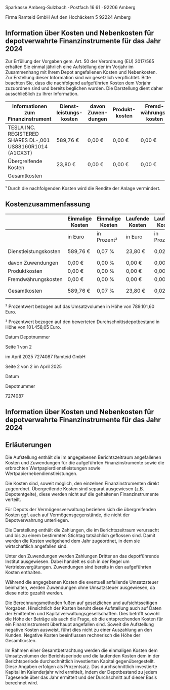 <!-- image -->

Sparkasse Amberg-Sulzbach · Postfach 16 61 · 92206 Amberg

Firma Ramteid GmbH Auf den Hochäckern 5 92224 Amberg

## Information über Kosten und Nebenkosten für depotverwahrte Finanzinstrumente für das Jahr 2024

Zur Erfüllung der Vorgaben gem. Art. 50 der Verordnung (EU) 2017/565 erhalten Sie einmal jährlich eine Aufstellung der im Vorjahr im Zusammenhang mit Ihrem Depot angefallenen Kosten und Nebenkosten. Zur Erstellung dieser Information sind wir gesetzlich verpflichtet. Bitte beachten Sie, dass die nachfolgend aufgeführten Kosten dem Vorjahr zuzuordnen sind und bereits beglichen wurden. Die Darstellung dient daher ausschließlich zu Ihrer Information.

| Informationen zum Finanzinstrument                         | Dienst- leistungs- kosten   | davon Zuwen- dungen   | Produkt- kosten   | Fremd- währungs- kosten   | Summe je WKN/ISIN¹   |
|------------------------------------------------------------|-----------------------------|-----------------------|-------------------|---------------------------|----------------------|
| TESLA INC. REGISTERED SHARES DL-,001 US88160R1014 (A1CX3T) | 589,76 €                    | 0,00 €                | 0,00 €            | 0,00 €                    | 589,76 €             |
| Übergreifende Kosten                                       | 23,80 €                     | 0,00 €                | 0,00 €            | 0,00 €                    | 23,80 €              |
| Gesamtkosten                                               |                             |                       |                   |                           | 613,56 €             |

¹ Durch die nachfolgenden Kosten wird die Rendite der Anlage vermindert.

## Kostenzusammenfassung

|                       | Einmalige Kosten   | Einmalige Kosten   | Laufende Kosten   | Laufende Kosten   | Summe    |
|-----------------------|--------------------|--------------------|-------------------|-------------------|----------|
|                       | in Euro            | in Prozent²        | in Euro           | in Prozent³       | in Euro  |
| Dienstleistungskosten | 589,76 €           | 0,07 %             | 23,80 €           | 0,02 %            | 613,56 € |
| davon Zuwendungen     | 0,00 €             | 0,00 %             | 0,00 €            | 0,00 %            | 0,00 €   |
| Produktkosten         | 0,00 €             | 0,00 %             | 0,00 €            | 0,00 %            | 0,00 €   |
| Fremdwährungskosten   | 0,00 €             | 0,00 %             | 0,00 €            | 0,00 %            | 0,00 €   |
| Gesamtkosten          | 589,76 €           | 0,07 %             | 23,80 €           | 0,02 %            | 613,56 € |

² Prozentwert bezogen auf das Umsatzvolumen in Höhe von 789.101,60 Euro.

³ Prozentwert bezogen auf den bewerteten Durchschnittsdepotbestand in Höhe von 101.458,05 Euro.

Datum Depotnummer

Seite 1 von 2

im April 2025 7274087 Ramteid GmbH

<!-- image -->

Seite 2 von 2 im April 2025

Datum

Depotnummer

7274087

## Information über Kosten und Nebenkosten für depotverwahrte Finanzinstrumente für das Jahr 2024

## Erläuterungen

Die Aufstellung enthält die im angegebenen Berichtszeitraum angefallenen Kosten und Zuwendungen für die aufgeführten Finanzinstrumente sowie die erbrachten Wertpapierdienstleistungen sowie Wertpapiernebendienstleistungen.

Die Kosten sind, soweit möglich, den einzelnen Finanzinstrumenten direkt zugeordnet. Übergreifende Kosten sind separat ausgewiesen (z.B. Depotentgelte), diese werden nicht auf die gehaltenen Finanzinstrumente verteilt.

Für Depots der Vermögensverwaltung beziehen sich die übergreifenden Kosten ggf. auch auf Vermögensgegenstände, die nicht der Depotverwahrung unterliegen.

Die Darstellung enthält die Zahlungen, die im Berichtszeitraum verursacht und bis zu einem bestimmten Stichtag tatsächlich geflossen sind. Damit werden die Kosten weitgehend dem Jahr zugeordnet, in dem sie wirtschaftlich angefallen sind.

Unter den Zuwendungen werden Zahlungen Dritter an das depotführende Institut ausgewiesen. Dabei handelt es sich in der Regel um Vertriebsvergütungen. Zuwendungen sind bereits in den aufgeführten Kosten enthalten.

Während die angegebenen Kosten die eventuell anfallende Umsatzsteuer beinhalten, werden Zuwendungen ohne Umsatzsteuer ausgewiesen, da diese netto gezahlt werden.

Die Berechnungsmethoden fußen auf gesetzlichen und aufsichtsseitigen Vorgaben. Hinsichtlich der Kosten beruht diese Aufstellung auch auf Daten der Emittenten und Kapitalverwaltungsgesellschaften. Dies betrifft sowohl die Höhe der Beträge als auch die Frage, ob die entsprechenden Kosten für ein Finanzinstrument überhaupt angefallen sind. Soweit die Aufstellung negative Kosten ausweist, führt dies nicht zu einer Auszahlung an den Kunden. Negative Kosten beeinflussen rechnerisch die Höhe der Gesamtkosten.

Im Rahmen einer Gesamtbetrachtung werden die einmaligen Kosten dem Umsatzvolumen der Berichtsperiode und die laufenden Kosten dem in der Berichtsperiode durchschnittlich investierten Kapital gegenübergestellt. Diese Angaben erfolgen als Prozentsatz. Das durchschnittlich investierte Kapital im Kalenderjahr wird ermittelt, indem der Depotbestand zu jedem Tagesende über das Jahr ermittelt und der Durchschnitt auf dieser Basis berechnet wird.
